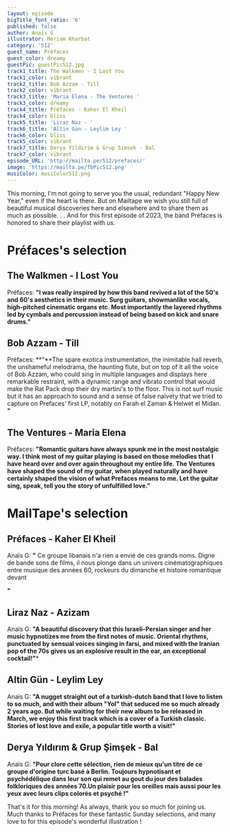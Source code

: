 ```yaml
---
layout: episode
bigTitle_font_ratio: '6'
published: false
author: Anaïs G
illustrator: Meriam Kharbat
category: '512'
guest_name: Préfaces
guest_color: dreamy
guestPic: guestPic512.jpg
track1_title: The Walkmen - I Lost You
track1_color: vibrant
track2_title: Bob Azzam - Till
track2_color: vibrant
track3_title: 'Maria Elena - The Ventures '
track3_color: dreamy
track4_title: Préfaces - Kaher El Kheil
track4_color: bliss
track5_title: 'Liraz Naz - '
track6_title: 'Altin Gün - Leylim Ley '
track6_color: bliss
track5_color: vibrant
track7_title: Derya Yildirim & Grup Simsek - Bal
track7_color: vibrant
episode_URL: 'http://mailta.pe/512/prefaces/'
image: 'https://mailta.pe/fbPic512.png'
musiColor: musiColor512.png
---
```

<p id="introduction"> This morning, I'm not going to serve you the usual, redundant "Happy New Year," even if the heart is there. But on Mailtape we wish you still full of beautiful musical discoveries here and elsewhere and to share them as much as possible. . . And for this first episode of 2023, the band Préfaces is honored to share their playlist with us.
 
</p>

# Préfaces's selection

## The Walkmen - I Lost You
Préfaces: **"**I was really inspired by how this band revived a lot of the 50's and 60's aesthetics in their music. Surg guitars, showmanlike vocals, high-pitched cinematic organs etc. Most importantly the layered rhythms led by cymbals and percussion instead of being based on kick and snare drums.**"**

## Bob Azzam - Till 
Préfaces: **"**The spare exotica instrumentation, the inimitable hall reverb, the unshameful melodrama, the haunting flute, but on top of it all the voice of Bob Azzam, who could sing in multiple languages and displays here remarkable restraint, with a dynamic range and vibrato control that would make the Rat Pack drop their dry martini's to the floor. This is not surf music but it has an approach to sound and a sense of false naivety that we tried to capture on Prefaces' first LP, notably on Farah el Zaman & Helwet el Midan. **"**

## The Ventures - Maria Elena
Préfaces: **"**Romantic guitars have always spunk me in the most nostalgic way. I think most of my guitar playing is based on those melodies that I have heard over and over again throughout my entire life. The Ventures have shaped the sound of my guitar, when played naturally and have certainly shaped the vision of what Prefaces means to me. Let the guitar sing, speak, tell you the story of unfulfilled love.**"**

 
# MailTape's selection

## Préfaces - Kaher El Kheil
Anaïs G: **"** Ce groupe libanais n'a rien a envié de ces grands noms. Digne de bande sons de films, il nous plonge dans un univers cinématographiques entre musique des années 60, rockeurs du dimanche et histoire romantique devant 

**"**

## Liraz Naz - Azizam
Anaïs G: **"**A beautiful discovery that this Israeli-Persian singer and her music hypnotizes me from the first notes of music. Oriental rhythms, punctuated by sensual voices singing in farsi, and mixed with the Iranian pop of the 70s gives us an explosive result in the ear, an exceptional cocktail!**"***

## Altin Gün - Leylim Ley
Anaïs G: **"**A nugget straight out of a turkish-dutch band that I love to listen to so much, and with their album "Yol" that seduced me so much already 2 years ago. But while waiting for their new album to be released in March, we enjoy this first track which is a cover of a Turkish classic. Stories of lost love and exile, a popular title worth a visit!**"**

## Derya Yıldırım & Grup Şimşek - Bal
Anaïs G: **"**Pour clore cette sélection, rien de mieux qu'un titre de ce groupe d'origine turc basé à Berlin. Toujours hypnotisant et psychédélique dans leur son qui remet au gout du jour des balades folkloriques des années 70.Un plaisir pour les oreilles mais aussi pour les yeux avec leurs clips colorés et psyché !**"**


<p id="outroduction">That's it for this morning! As always, thank you so much for joining us. Much thanks to Préfaces for these fantastic Sunday selections, and many love to   for this episode's wonderful illustration !</p>
